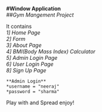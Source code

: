 

**#Window Application**  
*##Gym Mangement Project*  

It contains  
 *1] Home Page*  
 *2] Form*  
 *3] About Page*  
 *4] BMI(Body Mass Index) Calculator*  
 *5] Admin Login Page*  
 *6] User Login Page*  
 *8] Sign Up Page*  

```
**Admin Login**  
*username = "neeraj"  
*password = "sharma"  
```

Play with and Spread enjoy!
